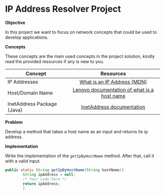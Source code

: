 # IP Address Resolver Project

**Objective**

In this project we want to focus on network concepts that could be used to develop applications.

**Concepts**

These concepts are the main used concepts in the project solution, kindly read the provided resources if any is new to you.

| Concept   |      Resources      |
|----------|:-------------:|
| IP Addresses |  [What is an IP Address (MDN)](https://developer.mozilla.org/en-US/docs/Glossary/IP_Address) |
| Host/Domain Name |    [Lenovo documentation of what is a host name ](https://www.lenovo.com/us/en/glossary/hostname/?orgRef=https%253A%252F%252Fwww.google.com%252F)   |
| InetAddress Package (Java) | [InetAddress documentation](https://docs.oracle.com/javase/8/docs/api/java/net/InetAddress.html) |



**Problem**

Develop a method that takes a host name as an input and returns its ip address.

**Implementation**

Write the implementation of the `getIpByHostName` method. After that, call it with a valid input.
```Java
public static String getIpByHostName(String hostName){
        String ipAddress = null;
        /* Your code here */
        return ipAddress;
        }
```
